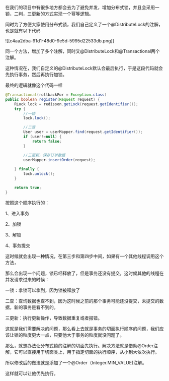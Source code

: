 在我们的项目中有很多地方都会去为了避免并发，增加分布式锁，并且会采用一锁，二判，三更新的方式实现一个幂等逻辑。



同时为了方便大家使用分布式锁，我们自己定义了一个@DistributeLock的注解，也是就有以下代码

![[c4aa2dba-91d1-48d0-9e5d-5995d22533db.png]]

同一个方法，增加了多个注解，同时又@DistributeLock和@Transactional两个注解。



这种情况在，我们自定义的@DistributeLock默认会最后执行，于是这段代码就会先执行事务，然后再执行加锁。



最终的逻辑就像这个代码一样

```java
@Transactional(rollbackFor = Exception.class)
public boolean register(Request request) {
    RLock lock = redisson.getLock(request.getIdentifier());
    try {
        //一锁
        lock.lock();

        //二查
        User user = userMapper.find(request.getIdentifier());
        if (user!=null) {
            return false;
        }

        //三更新，保存订单数据
        userMapper.insertOrder(request);
        
    } finally {
        lock.unlock();
    }

    return true;
}
```



按照这个顺序执行的：

1、进入事务

2、加锁

3、解锁

4、事务提交



这时候就会出现一种情况，在第三步和第四步中间，如果有一个其他线程调用这个方法，



那么会出现一个问题，锁已经释放了，但是事务还没有提交，这时候其他的线程在并发请求过来的时候：



一锁：拿锁可以拿到，因为锁被释放了

二查：查询数据也查不到，因为这时候之前的那个事务可能还没提交，未提交的数据，新的事务是看不到的。

三更新：执行更新操作，导致数据重复或者报错。



这就是我们需要解决的问题，那么看上去就是事务的切面执行顺序的问题，我们应该让锁的粒度更大一点，只要他大于事务的粒度就没问题了。



那么，就想办法让分布式锁的注解的切面先执行。解决方法就是借助@Order注解，它可以直接用于切面类上，用于指定切面的执行顺序，从小到大依次执行。



所以修改后的做法就是添加了一个@Order（Integer.MIN_VALUE)注解。



这样就可以让他优先执行。

